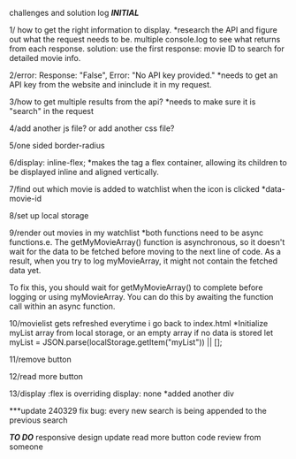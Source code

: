 challenges and solution log
***INITIAL***

1/ how to get the right information to display.
*research the API and figure out what the request needs to be.
multiple console.log to see what returns from each response.
solution: use the first response: movie ID to search for detailed movie info.

2/error: Response: "False", Error: "No API key provided."
*needs to get an API key from the website and ininclude it in my request.

3/how to get multiple results from the api?
*needs to make sure it is "search" in the request

4/add another js file? or add another css file?


5/one sided border-radius

6/display: inline-flex; 
*makes the <a> tag a flex container, allowing its children to be displayed inline and aligned vertically.

7/find out which movie is added to watchlist when the icon is clicked
*data-movie-id

8/set up local storage

9/render out movies in my watchlist 
*both functions need to be async functions.e. The getMyMovieArray() function is asynchronous, so it doesn't wait for the data to be fetched before moving to the next line of code. As a result, when you try to log myMovieArray, it might not contain the fetched data yet.

To fix this, you should wait for getMyMovieArray() to complete before logging or using myMovieArray. You can do this by awaiting the function call within an async function.

10/movielist gets refreshed everytime i go back to index.html
*Initialize myList array from local storage, or an empty array if no data is stored
let myList = JSON.parse(localStorage.getItem("myList")) || [];

11/remove button

12/read more button

13/display :flex is overriding display: none
*added another div

***update 240329
fix bug: every new search is being appended to the previous search


***TO DO***
responsive design update
read more button
code review from someone
